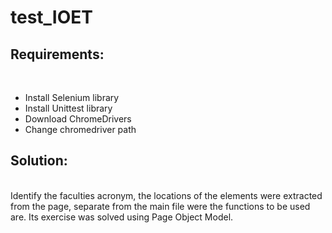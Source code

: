 # test_IOET

## Requirements:
<br>
  
  - Install Selenium library
  - Install Unittest library
  - Download ChromeDrivers 
  - Change chromedriver path
  
  
## Solution:
<br>
  Identify the faculties acronym, the locations of the elements were extracted from the page, separate from the main file were the functions to be used are. Its exercise was solved using Page Object Model.
